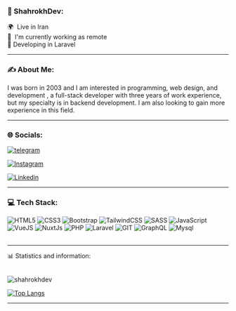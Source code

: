 ### 💫 ShahrokhDev:
🌍  Live in Iran<br>
🚀  I'm currently working as remote<br>
👊  Developing in Laravel
<hr />

### ✍️  About Me:
I was born in 2003 and  I am interested in programming, web design, and development , a full-stack developer with three years of work experience, but my specialty is in backend development. I am also looking to gain more experience in this field.
   

<hr />


### 🌐 Socials:

<div class="display:flex">
   
[![telegram](https://img.shields.io/badge/Telegram-2CA5E0?style=for-the-badge&logo=telegram&logoColor=white)](https://t.me/shahrokhdev) 

[![Instagram](https://img.shields.io/badge/Instagram-E4405F?style=for-the-badge&logo=instagram&logoColor=white)](https://www.instagram.com/shahrokh_gh_82/) 

[![Linkedin](https://img.shields.io/badge/LinkedIn-0077B5?style=for-the-badge&logo=linkedin&logoColor=white)](https://www.linkedin.com/in/shahrokh-ghorbani-89a924210/) 

</div>

<hr />

### 💻 Tech Stack:
 ![HTML5](https://img.shields.io/badge/html5-%23E34F26.svg?style=for-the-badge&logo=html5&logoColor=white)  ![CSS3](https://img.shields.io/badge/css3-%231572B6.svg?style=for-the-badge&logo=css3&logoColor=white)  ![Bootstrap](https://img.shields.io/badge/bootstrap-%238511FA.svg?style=for-the-badge&logo=bootstrap&logoColor=white) ![TailwindCSS](https://img.shields.io/badge/tailwindcss-%2338B2AC.svg?style=for-the-badge&logo=tailwind-css&logoColor=white)  ![SASS](https://img.shields.io/badge/SASS-hotpink.svg?style=for-the-badge&logo=SASS&logoColor=white)  ![JavaScript](https://img.shields.io/badge/javascript-%23323330.svg?style=for-the-badge&logo=javascript&logoColor=%23F7DF1E) ![VueJS](https://img.shields.io/badge/Vue%20js-35495E?style=for-the-badge&logo=vuedotjs&logoColor=4FC08D) ![NuxtJs](https://img.shields.io/badge/nuxt%20js-00C58E?style=for-the-badge&logo=nuxtdotjs&logoColor=white) ![PHP](https://img.shields.io/badge/PHP-777BB4?style=for-the-badge&logo=php&logoColor=white)  ![Laravel](https://img.shields.io/badge/Laravel-FF2D20?style=for-the-badge&logo=laravel&logoColor=white)   ![GIT](https://img.shields.io/badge/Git-fc6d26?style=for-the-badge&logo=git&logoColor=white) 
![GraphQL](https://img.shields.io/badge/-GraphQL-E10098?style=for-the-badge&logo=graphql&logoColor=white)
![Mysql](https://img.shields.io/badge/MySQL-005C84?style=for-the-badge&logo=mysql&logoColor=white)
<br> 
<br>
<hr />

📊 Statistics and information:
<br><br>

![shahrokhdev](https://github-readme-stats.vercel.app/api?username=shahrokhdev&theme=dark&hide_border=false&include_all_commits=true&count_private=true)<br/>


[![Top Langs](https://github-readme-stats.vercel.app/api/top-langs/?username=shahrokhdev&hide=css,html&langs_count=10&layout=compact)](https://github.com/anuraghazra/github-readme-stats)

<hr />
